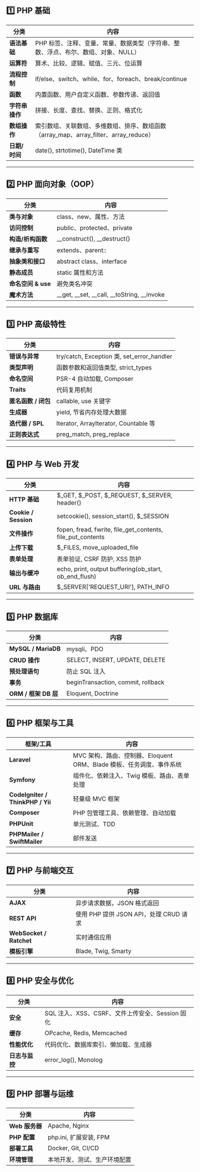 ## 1️⃣ PHP 基础

| 分类        | 内容                                                          |
| --------- | ----------------------------------------------------------- |
| **语法基础**  | PHP 标签、注释、变量、常量、数据类型（字符串、整数、浮点、布尔、数组、对象、NULL）               |
| **运算符**   | 算术、比较、逻辑、赋值、三元、位运算                                          |
| **流程控制**  | if/else、switch、while、for、foreach、break/continue             |
| **函数**    | 内置函数、用户自定义函数、参数传递、返回值                                       |
| **字符串操作** | 拼接、长度、查找、替换、正则、格式化                                          |
| **数组操作**  | 索引数组、关联数组、多维数组、排序、数组函数（array_map、array_filter、array_reduce） |
| **日期/时间** | date(), strtotime(), DateTime 类                             |

---

## 2️⃣ PHP 面向对象（OOP）

| 分类             | 内容                                              |
| -------------- | ----------------------------------------------- |
| **类与对象**       | class、new、属性、方法                                 |
| **访问控制**       | public、protected、private                        |
| **构造/析构函数**    | \__construct(), \__destruct()                   |
| **继承与重写**      | extends、parent::                                |
| **抽象类和接口**     | abstract class、interface                        |
| **静态成员**       | static 属性和方法                                    |
| **命名空间 & use** | 避免类名冲突                                          |
| **魔术方法**       | \__get, \__set, \__call, \__toString, \__invoke |

---

## 3️⃣ PHP 高级特性

|分类|内容|
|---|---|
|**错误与异常**|try/catch, Exception 类, set_error_handler|
|**类型声明**|函数参数和返回值类型, strict_types|
|**命名空间**|PSR-4 自动加载, Composer|
|**Traits**|代码复用机制|
|**匿名函数 / 闭包**|callable, use 关键字|
|**生成器**|yield, 节省内存处理大数据|
|**迭代器 / SPL**|Iterator, ArrayIterator, Countable 等|
|**正则表达式**|preg_match, preg_replace|

---

## 4️⃣ PHP 与 Web 开发

|分类|内容|
|---|---|
|**HTTP 基础**|$_GET, $_POST, $_REQUEST, $_SERVER, header()|
|**Cookie / Session**|setcookie(), session_start(), $_SESSION|
|**文件操作**|fopen, fread, fwrite, file_get_contents, file_put_contents|
|**上传下载**|$_FILES, move_uploaded_file|
|**表单处理**|表单验证, CSRF 防护, XSS 防护|
|**输出与缓冲**|echo, print, output buffering(ob_start, ob_end_flush)|
|**URL 与路由**|$_SERVER['REQUEST_URI'], PATH_INFO|

---

## 5️⃣ PHP 数据库

|分类|内容|
|---|---|
|**MySQL / MariaDB**|mysqli、PDO|
|**CRUD 操作**|SELECT, INSERT, UPDATE, DELETE|
|**预处理语句**|防止 SQL 注入|
|**事务**|beginTransaction, commit, rollback|
|**ORM / 框架 DB 层**|Eloquent, Doctrine|

---

## 6️⃣ PHP 框架与工具

|框架/工具|内容|
|---|---|
|**Laravel**|MVC 架构、路由、控制器、Eloquent ORM、Blade 模板、任务调度、事件系统|
|**Symfony**|组件化、依赖注入、Twig 模板、路由、表单处理|
|**CodeIgniter / ThinkPHP / Yii**|轻量级 MVC 框架|
|**Composer**|PHP 包管理工具、依赖管理、自动加载|
|**PHPUnit**|单元测试、TDD|
|**PHPMailer / SwiftMailer**|邮件发送|

---

## 7️⃣ PHP 与前端交互

|分类|内容|
|---|---|
|**AJAX**|异步请求数据，JSON 格式返回|
|**REST API**|使用 PHP 提供 JSON API，处理 CRUD 请求|
|**WebSocket / Ratchet**|实时通信应用|
|**模板引擎**|Blade, Twig, Smarty|

---

## 8️⃣ PHP 安全与优化

|分类|内容|
|---|---|
|**安全**|SQL 注入、XSS、CSRF、文件上传安全、Session 固化|
|**缓存**|OPcache, Redis, Memcached|
|**性能优化**|代码优化、数据库索引、懒加载、生成器|
|**日志与监控**|error_log(), Monolog|

---

## 9️⃣ PHP 部署与运维

|分类|内容|
|---|---|
|**Web 服务器**|Apache, Nginx|
|**PHP 配置**|php.ini, 扩展安装, FPM|
|**部署工具**|Docker, Git, CI/CD|
|**环境管理**|本地开发、测试、生产环境配置|